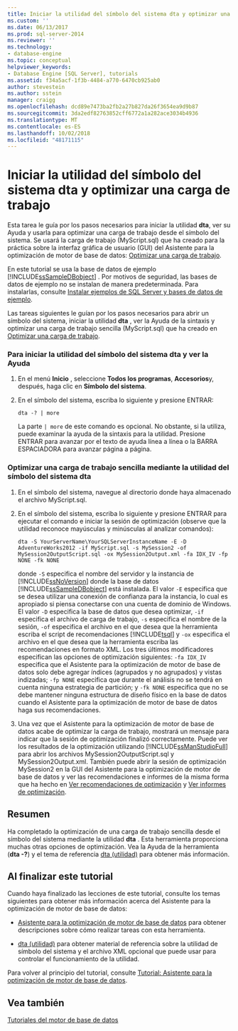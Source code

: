 ```yaml
---
title: Iniciar la utilidad del símbolo del sistema dta y optimizar una carga de trabajo | Microsoft Docs
ms.custom: ''
ms.date: 06/13/2017
ms.prod: sql-server-2014
ms.reviewer: ''
ms.technology:
- database-engine
ms.topic: conceptual
helpviewer_keywords:
- Database Engine [SQL Server], tutorials
ms.assetid: f34a5acf-1f3b-4484-a770-6470cb925ab0
author: stevestein
ms.author: sstein
manager: craigg
ms.openlocfilehash: dcd89e7473ba2fb2a27b827da26f3654ea9d9b87
ms.sourcegitcommit: 3da2edf82763852cff6772a1a282ace3034b4936
ms.translationtype: MT
ms.contentlocale: es-ES
ms.lasthandoff: 10/02/2018
ms.locfileid: "48171115"
---
```

# <a name="starting-the-dta-command-prompt-utility-and-tuning-a-workload"></a>Iniciar la utilidad del símbolo del sistema dta y optimizar una carga de trabajo
  Esta tarea le guía por los pasos necesarios para iniciar la utilidad **dta**, ver su Ayuda y usarla para optimizar una carga de trabajo desde el símbolo del sistema. Se usará la carga de trabajo (MyScript.sql) que ha creado para la práctica sobre la interfaz gráfica de usuario (GUI) del Asistente para la optimización de motor de base de datos: [Optimizar una carga de trabajo](lesson-1-1-tuning-a-workload.md).  
  
 En este tutorial se usa la base de datos de ejemplo [!INCLUDE[ssSampleDBobject](../../includes/sssampledbobject-md.md)] . Por motivos de seguridad, las bases de datos de ejemplo no se instalan de manera predeterminada. Para instalarlas, consulte [Instalar ejemplos de SQL Server y bases de datos de ejemplo](http://sqlserversamples.codeplex.com).  
  
 Las tareas siguientes le guían por los pasos necesarios para abrir un símbolo del sistema, iniciar la utilidad **dta** , ver la Ayuda de la sintaxis y optimizar una carga de trabajo sencilla (MyScript.sql) que ha creado en [Optimizar una carga de trabajo](lesson-1-1-tuning-a-workload.md).  
  
### <a name="to-start-the-dta-command-prompt-utility-and-view-help"></a>Para iniciar la utilidad del símbolo del sistema dta y ver la Ayuda  
  
1.  En el menú **Inicio** , seleccione **Todos los programas**, **Accesorios**y, después, haga clic en **Símbolo del sistema**.  
  
2.  En el símbolo del sistema, escriba lo siguiente y presione ENTRAR:  
  
    ```  
    dta -? | more  
    ```  
  
     La parte `| more` de este comando es opcional. No obstante, si la utiliza, puede examinar la ayuda de la sintaxis para la utilidad. Presione ENTRAR para avanzar por el texto de ayuda línea a línea o la BARRA ESPACIADORA para avanzar página a página.  
  
### <a name="to-tune-a-simple-workload-by-using-the-dta-command-prompt-utility"></a>Optimizar una carga de trabajo sencilla mediante la utilidad del símbolo del sistema dta  
  
1.  En el símbolo del sistema, navegue al directorio donde haya almacenado el archivo MyScript.sql.  
  
2.  En el símbolo del sistema, escriba lo siguiente y presione ENTRAR para ejecutar el comando e iniciar la sesión de optimización (observe que la utilidad reconoce mayúsculas y minúsculas al analizar comandos):  
  
    ```  
    dta -S YourServerName\YourSQLServerInstanceName -E -D AdventureWorks2012 -if MyScript.sql -s MySession2 -of MySession2OutputScript.sql -ox MySession2Output.xml -fa IDX_IV -fp NONE -fk NONE  
    ```  
  
     donde `-S` especifica el nombre del servidor y la instancia de [!INCLUDE[ssNoVersion](../../includes/ssnoversion-md.md)] donde la base de datos [!INCLUDE[ssSampleDBobject](../../includes/sssampledbobject-md.md)] está instalada. El valor `-E` especifica que se desea utilizar una conexión de confianza para la instancia, lo cual es apropiado si piensa conectarse con una cuenta de dominio de Windows. El valor `-D` especifica la base de datos que desea optimizar, `-if` especifica el archivo de carga de trabajo, `-s` especifica el nombre de la sesión, `-of` especifica el archivo en el que desea que la herramienta escriba el script de recomendaciones [!INCLUDE[tsql](../../includes/tsql-md.md)] y `-ox` especifica el archivo en el que desea que la herramienta escriba las recomendaciones en formato XML. Los tres últimos modificadores especifican las opciones de optimización siguientes: `-fa IDX_IV` especifica que el Asistente para la optimización de motor de base de datos solo debe agregar índices (agrupados y no agrupados) y vistas indizadas; `-fp NONE` especifica que durante el análisis no se tendrá en cuenta ninguna estrategia de partición; y `-fk NONE` especifica que no se debe mantener ninguna estructura de diseño físico en la base de datos cuando el Asistente para la optimización de motor de base de datos haga sus recomendaciones.  
  
3.  Una vez que el Asistente para la optimización de motor de base de datos acabe de optimizar la carga de trabajo, mostrará un mensaje para indicar que la sesión de optimización finalizó correctamente. Puede ver los resultados de la optimización utilizando [!INCLUDE[ssManStudioFull](../../includes/ssmanstudiofull-md.md)] para abrir los archivos MySession2OutputScript.sql y MySession2Output.xml. También puede abrir la sesión de optimización MySession2 en la GUI del Asistente para la optimización de motor de base de datos y ver las recomendaciones e informes de la misma forma que ha hecho en [Ver recomendaciones de optimización](lesson-1-2-viewing-tuning-recommendations.md) y [Ver informes de optimización](lesson-1-3-viewing-tuning-reports.md).  
  
## <a name="summary"></a>Resumen  
 Ha completado la optimización de una carga de trabajo sencilla desde el símbolo del sistema mediante la utilidad **dta** . Esta herramienta proporciona muchas otras opciones de optimización. Vea la Ayuda de la herramienta (**dta -?**) y el tema de referencia [dta (utilidad)](dta-utility.md) para obtener más información.  
  
## <a name="after-you-finish-this-tutorial"></a>Al finalizar este tutorial  
 Cuando haya finalizado las lecciones de este tutorial, consulte los temas siguientes para obtener más información acerca del Asistente para la optimización de motor de base de datos:  
  
-   [Asistente para la optimización de motor de base de datos](../../relational-databases/performance/database-engine-tuning-advisor.md) para obtener descripciones sobre cómo realizar tareas con esta herramienta.  
  
-   [dta (utilidad)](dta-utility.md) para obtener material de referencia sobre la utilidad de símbolo del sistema y el archivo XML opcional que puede usar para controlar el funcionamiento de la utilidad.  
  
 Para volver al principio del tutorial, consulte [Tutorial: Asistente para la optimización de motor de base de datos](tutorial-database-engine-tuning-advisor.md).  
  
## <a name="see-also"></a>Vea también  
 [Tutoriales del motor de base de datos](../../relational-databases/database-engine-tutorials.md)  
  
  

